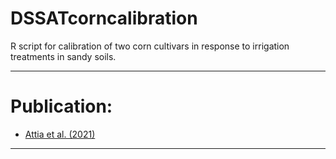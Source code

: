 # DSSATcorncalibration 
R script for calibration of two corn cultivars in response to irrigation treatments in sandy soils. 

---

# Publication:

- [Attia et al. (2021)](https://www.sciencedirect.com/science/article/abs/pii/S037842902031265X)

---
